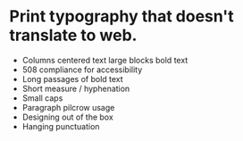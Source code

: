 # Print typography that doesn't translate to web.

- Columns centered text large blocks bold text
- 508 compliance for accessibility
- Long passages of bold text
- Short measure / hyphenation
- Small caps
- Paragraph pilcrow usage
- Designing out of the box
- Hanging punctuation
